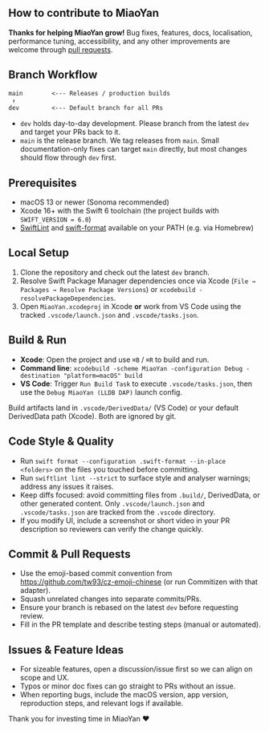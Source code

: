 ## How to contribute to MiaoYan

**Thanks for helping MiaoYan grow!** Bug fixes, features, docs, localisation, performance tuning, accessibility, and any other improvements are welcome through [pull requests](https://github.com/tw93/MiaoYan/compare/).

## Branch Workflow

```txt
main        <--- Releases / production builds
 ↑
dev         <--- Default branch for all PRs
```

- `dev` holds day-to-day development. Please branch from the latest `dev` and target your PRs back to it.
- `main` is the release branch. We tag releases from `main`. Small documentation-only fixes can target `main` directly, but most changes should flow through `dev` first.

## Prerequisites

- macOS 13 or newer (Sonoma recommended)
- Xcode 16+ with the Swift 6 toolchain (the project builds with `SWIFT_VERSION = 6.0`)
- [SwiftLint](https://github.com/realm/SwiftLint) and [swift-format](https://github.com/apple/swift-format) available on your PATH (e.g. via Homebrew)

## Local Setup

1. Clone the repository and check out the latest `dev` branch.
2. Resolve Swift Package Manager dependencies once via Xcode (`File → Packages → Resolve Package Versions`) or `xcodebuild -resolvePackageDependencies`.
3. Open `MiaoYan.xcodeproj` in Xcode **or** work from VS Code using the tracked `.vscode/launch.json` and `.vscode/tasks.json`.

## Build & Run

- **Xcode**: Open the project and use `⌘B` / `⌘R` to build and run.
- **Command line**: `xcodebuild -scheme MiaoYan -configuration Debug -destination "platform=macOS" build`
- **VS Code**: Trigger `Run Build Task` to execute `.vscode/tasks.json`, then use the `Debug MiaoYan (LLDB DAP)` launch config.

Build artifacts land in `.vscode/DerivedData/` (VS Code) or your default DerivedData path (Xcode). Both are ignored by git.

## Code Style & Quality

- Run `swift format --configuration .swift-format --in-place <folders>` on the files you touched before committing.
- Run `swiftlint lint --strict` to surface style and analyser warnings; address any issues it raises.
- Keep diffs focused: avoid committing files from `.build/`, DerivedData, or other generated content. Only `.vscode/launch.json` and `.vscode/tasks.json` are tracked from the `.vscode` directory.
- If you modify UI, include a screenshot or short video in your PR description so reviewers can verify the change quickly.

## Commit & Pull Requests

- Use the emoji-based commit convention from <https://github.com/tw93/cz-emoji-chinese> (or run Commitizen with that adapter).
- Squash unrelated changes into separate commits/PRs.
- Ensure your branch is rebased on the latest `dev` before requesting review.
- Fill in the PR template and describe testing steps (manual or automated).

## Issues & Feature Ideas

- For sizeable features, open a discussion/issue first so we can align on scope and UX.
- Typos or minor doc fixes can go straight to PRs without an issue.
- When reporting bugs, include the macOS version, app version, reproduction steps, and relevant logs if available.

Thank you for investing time in MiaoYan ❤️
